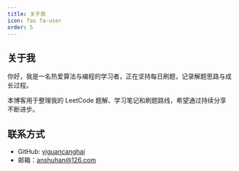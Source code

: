 ```yaml
---
title: 关于我
icon: fas fa-user
order: 5
---
```


## 关于我

你好，我是一名热爱算法与编程的学习者，正在坚持每日刷题，记录解题思路与成长过程。

本博客用于整理我的 LeetCode 题解、学习笔记和刷题路线，希望通过持续分享不断进步。

## 联系方式

- GitHub: [yiguancanghai](https://github.com/yiguancanghai)
- 邮箱：anshuhan@126.com